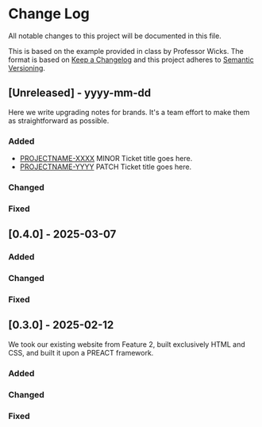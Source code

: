 
# Change Log
All notable changes to this project will be documented in this file.

This is based on the example provided in class by Professor Wicks. 
The format is based on [Keep a Changelog](http://keepachangelog.com/)
and this project adheres to [Semantic Versioning](http://semver.org/).
 
## [Unreleased] - yyyy-mm-dd
 
Here we write upgrading notes for brands. It's a team effort to make them as
straightforward as possible.
 
### Added
- [PROJECTNAME-XXXX](http://tickets.projectname.com/browse/PROJECTNAME-XXXX)
  MINOR Ticket title goes here.
- [PROJECTNAME-YYYY](http://tickets.projectname.com/browse/PROJECTNAME-YYYY)
  PATCH Ticket title goes here.
 
### Changed
 
### Fixed
 
## [0.4.0] - 2025-03-07
 
 
### Added
 
### Changed
   
### Fixed
 
## [0.3.0] - 2025-02-12

We took our existing website from Feature 2, built exclusively HTML and CSS, and built it upon a PREACT framework. 
 
### Added
   
### Changed
 
### Fixed

